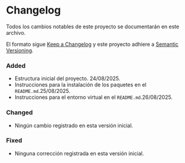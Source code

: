 # Changelog
Todos los cambios notables de este proyecto se documentarán en este archivo.

El formato sigue [Keep a Changelog](https://keepachangelog.com/es-ES/1.1.0/)
y este proyecto adhiere a [Semantic Versioning](http://semver.org/spec/v2.0.0.html).


### Added
- Estructura inicial del proyecto.  24/08/2025.
- Instrucciones para la instalación de los paquetes en el `README.md`.25/08/2025.
- Instrucciones para el entorno virtual en el `README.md`.26/08/2025.  

### Changed
- Ningún cambio registrado en esta versión inicial.

### Fixed
- Ninguna corrección registrada en esta versión inicial.
